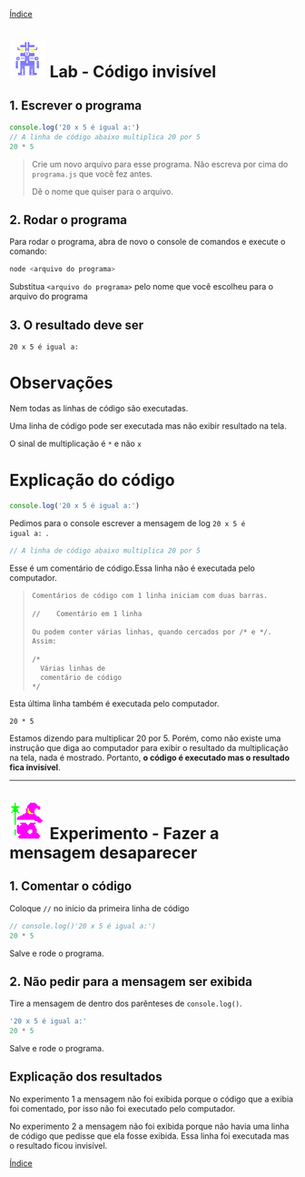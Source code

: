 [Índice](README.md)

# ![Robô](img/robof-64px.png) Lab - Código invisível 

## 1. Escrever o programa

``` js
console.log('20 x 5 é igual a:')
// A linha de código abaixo multiplica 20 por 5
20 * 5
```
> Crie um novo arquivo para esse programa. Não escreva por cima do <code>programa.js</code> que você fez antes.
>
> Dê o nome que quiser para o arquivo.

## 2. Rodar o programa

Para rodar o programa, abra de novo o console de comandos e execute o comando:
``` sh
node <arquivo do programa>
```

Substitua <code>\<arquivo do programa\></code> pelo nome que você escolheu para o arquivo do programa

## 3. O resultado deve ser

```
20 x 5 é igual a:
```

# Observações

Nem todas as linhas de código são executadas.

Uma linha de código pode ser executada mas não exibir resultado na tela.

O sinal de multiplicação é <code>*</code> e não <code>x</code>

# Explicação do código

``` js
console.log('20 x 5 é igual a:')
```

Pedimos para o console escrever a mensagem de log <code>20 x 5 é igual a: </code>.
 
``` js
// A linha de código abaixo multiplica 20 por 5
```

Esse é um comentário de código.Essa linha não é executada pelo computador.

> ```
>Comentários de código com 1 linha iniciam com duas barras.
>
> //	Comentário em 1 linha
>
> Ou podem conter várias linhas, quando cercados por /* e */. Assim:
>
> /*
> 	Várias linhas de
>	comentário de código
>*/
> ```

Esta última linha também é executada pelo computador.
```
20 * 5
```

Estamos dizendo para multiplicar 20 por 5. Porém, como não existe uma instrução que diga ao computador para exibir o resultado da multiplicação na tela, nada é mostrado. Portanto, **o código é executado mas o resultado fica invisível**.

---
# ![Mago](img/mago-64px.png) Experimento - Fazer a mensagem desaparecer


## 1. Comentar o código

Coloque <code>//</code> no início da primeira linha de código 

``` js
// console.log()'20 x 5 é igual a:')
20 * 5
```

Salve e rode o programa.

## 2. Não pedir para a mensagem ser exibida

Tire a mensagem de dentro dos parênteses de <code>console.log()</code>.

``` js
'20 x 5 é igual a:'
20 * 5
```

Salve e rode o programa.


## Explicação dos resultados

No experimento 1 a mensagem não foi exibida porque o código que a exibia foi comentado, por isso não foi executado pelo computador.

No experimento 2 a mensagem não foi exibida porque não havia uma linha de código que pedisse que ela fosse exibida. Essa linha foi executada mas o resultado ficou invisível.

[Índice](README.md)
